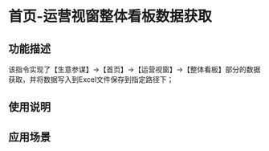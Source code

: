 # 首页-运营视窗整体看板数据获取
## 功能描述
该指令实现了【生意参谋】->【首页】->【运营视窗】->【整体看板】部分的数据获取，并将数据写入到Excel文件保存到指定路径下；
## 使用说明
## 应用场景
